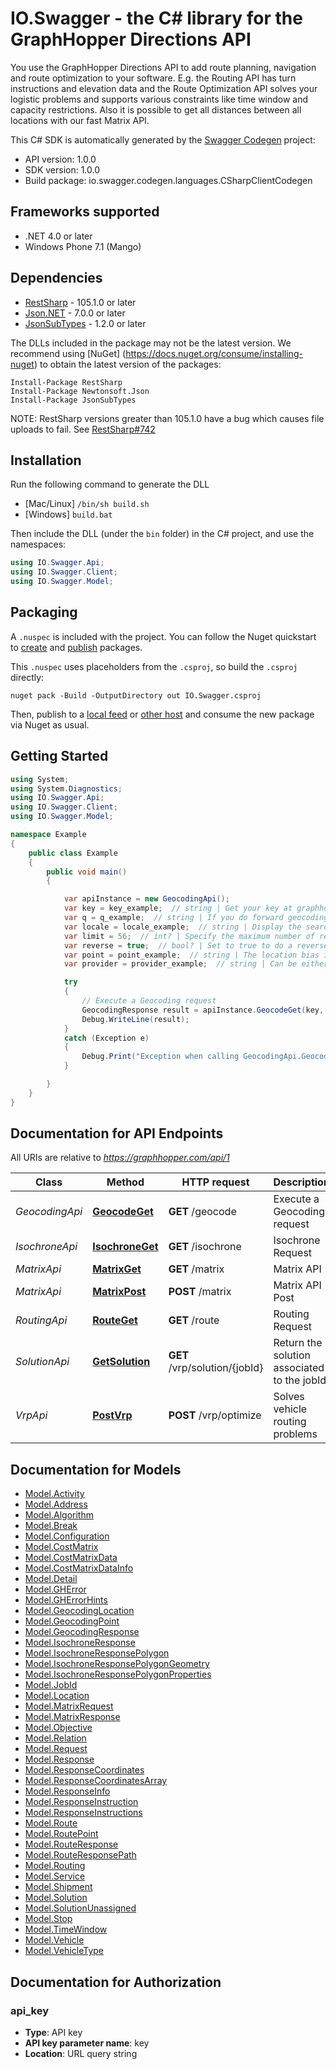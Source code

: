 # IO.Swagger - the C# library for the GraphHopper Directions API

You use the GraphHopper Directions API to add route planning, navigation and route optimization to your software. E.g. the Routing API has turn instructions and elevation data and the Route Optimization API solves your logistic problems and supports various constraints like time window and capacity restrictions. Also it is possible to get all distances between all locations with our fast Matrix API.

This C# SDK is automatically generated by the [Swagger Codegen](https://github.com/swagger-api/swagger-codegen) project:

- API version: 1.0.0
- SDK version: 1.0.0
- Build package: io.swagger.codegen.languages.CSharpClientCodegen

<a name="frameworks-supported"></a>
## Frameworks supported
- .NET 4.0 or later
- Windows Phone 7.1 (Mango)

<a name="dependencies"></a>
## Dependencies
- [RestSharp](https://www.nuget.org/packages/RestSharp) - 105.1.0 or later
- [Json.NET](https://www.nuget.org/packages/Newtonsoft.Json/) - 7.0.0 or later
- [JsonSubTypes](https://www.nuget.org/packages/JsonSubTypes/) - 1.2.0 or later

The DLLs included in the package may not be the latest version. We recommend using [NuGet] (https://docs.nuget.org/consume/installing-nuget) to obtain the latest version of the packages:
```
Install-Package RestSharp
Install-Package Newtonsoft.Json
Install-Package JsonSubTypes
```

NOTE: RestSharp versions greater than 105.1.0 have a bug which causes file uploads to fail. See [RestSharp#742](https://github.com/restsharp/RestSharp/issues/742)

<a name="installation"></a>
## Installation
Run the following command to generate the DLL
- [Mac/Linux] `/bin/sh build.sh`
- [Windows] `build.bat`

Then include the DLL (under the `bin` folder) in the C# project, and use the namespaces:
```csharp
using IO.Swagger.Api;
using IO.Swagger.Client;
using IO.Swagger.Model;
```
<a name="packaging"></a>
## Packaging

A `.nuspec` is included with the project. You can follow the Nuget quickstart to [create](https://docs.microsoft.com/en-us/nuget/quickstart/create-and-publish-a-package#create-the-package) and [publish](https://docs.microsoft.com/en-us/nuget/quickstart/create-and-publish-a-package#publish-the-package) packages.

This `.nuspec` uses placeholders from the `.csproj`, so build the `.csproj` directly:

```
nuget pack -Build -OutputDirectory out IO.Swagger.csproj
```

Then, publish to a [local feed](https://docs.microsoft.com/en-us/nuget/hosting-packages/local-feeds) or [other host](https://docs.microsoft.com/en-us/nuget/hosting-packages/overview) and consume the new package via Nuget as usual.

<a name="getting-started"></a>
## Getting Started

```csharp
using System;
using System.Diagnostics;
using IO.Swagger.Api;
using IO.Swagger.Client;
using IO.Swagger.Model;

namespace Example
{
    public class Example
    {
        public void main()
        {

            var apiInstance = new GeocodingApi();
            var key = key_example;  // string | Get your key at graphhopper.com
            var q = q_example;  // string | If you do forward geocoding, then this would be a textual description of the address you are looking for (optional) 
            var locale = locale_example;  // string | Display the search results for the specified locale. Currently French (fr), English (en), German (de) and Italian (it) are supported. If the locale wasn't found the default (en) is used. (optional) 
            var limit = 56;  // int? | Specify the maximum number of returned results (optional) 
            var reverse = true;  // bool? | Set to true to do a reverse Geocoding request, see point parameter (optional) 
            var point = point_example;  // string | The location bias in the format 'latitude,longitude' e.g. point=45.93272,11.58803 (optional) 
            var provider = provider_example;  // string | Can be either, default, nominatim, opencagedata (optional) 

            try
            {
                // Execute a Geocoding request
                GeocodingResponse result = apiInstance.GeocodeGet(key, q, locale, limit, reverse, point, provider);
                Debug.WriteLine(result);
            }
            catch (Exception e)
            {
                Debug.Print("Exception when calling GeocodingApi.GeocodeGet: " + e.Message );
            }

        }
    }
}
```

<a name="documentation-for-api-endpoints"></a>
## Documentation for API Endpoints

All URIs are relative to *https://graphhopper.com/api/1*

Class | Method | HTTP request | Description
------------ | ------------- | ------------- | -------------
*GeocodingApi* | [**GeocodeGet**](docs/GeocodingApi.md#geocodeget) | **GET** /geocode | Execute a Geocoding request
*IsochroneApi* | [**IsochroneGet**](docs/IsochroneApi.md#isochroneget) | **GET** /isochrone | Isochrone Request
*MatrixApi* | [**MatrixGet**](docs/MatrixApi.md#matrixget) | **GET** /matrix | Matrix API
*MatrixApi* | [**MatrixPost**](docs/MatrixApi.md#matrixpost) | **POST** /matrix | Matrix API Post
*RoutingApi* | [**RouteGet**](docs/RoutingApi.md#routeget) | **GET** /route | Routing Request
*SolutionApi* | [**GetSolution**](docs/SolutionApi.md#getsolution) | **GET** /vrp/solution/{jobId} | Return the solution associated to the jobId
*VrpApi* | [**PostVrp**](docs/VrpApi.md#postvrp) | **POST** /vrp/optimize | Solves vehicle routing problems


<a name="documentation-for-models"></a>
## Documentation for Models

 - [Model.Activity](docs/Activity.md)
 - [Model.Address](docs/Address.md)
 - [Model.Algorithm](docs/Algorithm.md)
 - [Model.Break](docs/Break.md)
 - [Model.Configuration](docs/Configuration.md)
 - [Model.CostMatrix](docs/CostMatrix.md)
 - [Model.CostMatrixData](docs/CostMatrixData.md)
 - [Model.CostMatrixDataInfo](docs/CostMatrixDataInfo.md)
 - [Model.Detail](docs/Detail.md)
 - [Model.GHError](docs/GHError.md)
 - [Model.GHErrorHints](docs/GHErrorHints.md)
 - [Model.GeocodingLocation](docs/GeocodingLocation.md)
 - [Model.GeocodingPoint](docs/GeocodingPoint.md)
 - [Model.GeocodingResponse](docs/GeocodingResponse.md)
 - [Model.IsochroneResponse](docs/IsochroneResponse.md)
 - [Model.IsochroneResponsePolygon](docs/IsochroneResponsePolygon.md)
 - [Model.IsochroneResponsePolygonGeometry](docs/IsochroneResponsePolygonGeometry.md)
 - [Model.IsochroneResponsePolygonProperties](docs/IsochroneResponsePolygonProperties.md)
 - [Model.JobId](docs/JobId.md)
 - [Model.Location](docs/Location.md)
 - [Model.MatrixRequest](docs/MatrixRequest.md)
 - [Model.MatrixResponse](docs/MatrixResponse.md)
 - [Model.Objective](docs/Objective.md)
 - [Model.Relation](docs/Relation.md)
 - [Model.Request](docs/Request.md)
 - [Model.Response](docs/Response.md)
 - [Model.ResponseCoordinates](docs/ResponseCoordinates.md)
 - [Model.ResponseCoordinatesArray](docs/ResponseCoordinatesArray.md)
 - [Model.ResponseInfo](docs/ResponseInfo.md)
 - [Model.ResponseInstruction](docs/ResponseInstruction.md)
 - [Model.ResponseInstructions](docs/ResponseInstructions.md)
 - [Model.Route](docs/Route.md)
 - [Model.RoutePoint](docs/RoutePoint.md)
 - [Model.RouteResponse](docs/RouteResponse.md)
 - [Model.RouteResponsePath](docs/RouteResponsePath.md)
 - [Model.Routing](docs/Routing.md)
 - [Model.Service](docs/Service.md)
 - [Model.Shipment](docs/Shipment.md)
 - [Model.Solution](docs/Solution.md)
 - [Model.SolutionUnassigned](docs/SolutionUnassigned.md)
 - [Model.Stop](docs/Stop.md)
 - [Model.TimeWindow](docs/TimeWindow.md)
 - [Model.Vehicle](docs/Vehicle.md)
 - [Model.VehicleType](docs/VehicleType.md)


<a name="documentation-for-authorization"></a>
## Documentation for Authorization

<a name="api_key"></a>
### api_key

- **Type**: API key
- **API key parameter name**: key
- **Location**: URL query string

